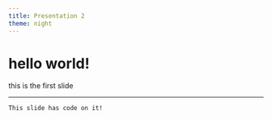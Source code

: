 ```yaml
---
title: Presentation 2
theme: night
---
```

# hello world!

this is the first slide

---

```
This slide has code on it!
```
